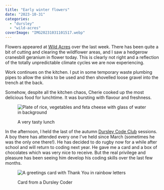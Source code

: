 ```yaml
---
title: "Early winter flowers"
date: "2023-10-31"
categories: 
  - "dursley"
  - "wild-acres"
coverImage: "IMG20231031101517.webp"
---
```


Flowers appeared at [Wild Acres](https://wildacres.org.uk/) over the last week. There has been quite a bit of cutting and clearing the wildflower areas, and I saw a hedgerow cranesbill geranium in flower today. This is clearly not right and a reflection of the totally unpredictable climate cycles we are now experiencing.

Work continues on the kitchen. I put in some temporary waste plumbing pipes to allow the sinks to be used and then shovelled loose gravel into the trench at the back.

Somehow, despite all the kitchen chaos, Cherie cooked up the most delicious food for lunchtime. It was bursting with flavour and freshness.

<figure>

![Plate of rice, vegetables and feta cheese with glass of water in background](images/IMG20231031131147-1024x768.webp)

<figcaption>

A very tasty lunch

</figcaption>

</figure>

In the afternoon, I held the last of the autumn [Dursley Code Club](https://www.facebook.com/dursleycodeclub) sessions. A boy there has attended every one I've held since March (sometimes he was the only one there!). He has decided to do rugby now for a while after school and will return to coding next year. He gave me a card and a box of chocolates which was very nice to receive. But the real privilege and pleasure has been seeing him develop his coding skills over the last few months.

<figure>

![A greetings card with Thank You in rainbow letters](images/IMG20231031173304-768x1024.webp)

<figcaption>

Card from a Dursley Coder

</figcaption>

</figure>

